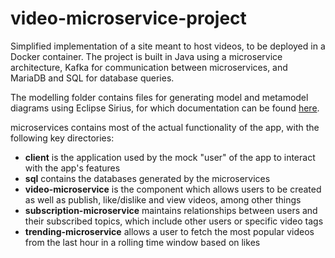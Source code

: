 # video-microservice-project
Simplified implementation of a site meant to host videos, to be deployed in a Docker container. The project is built in Java using a microservice architecture, Kafka for communication between microservices, and MariaDB and SQL for database queries.

The modelling folder contains files for generating model and metamodel diagrams using Eclipse Sirius, for which documentation can be found [here](https://eclipse.dev/sirius/getstarted.html).

microservices contains most of the actual functionality of the app, with the following key directories:
- **client** is the application used by the mock "user" of the app to interact with the app's features 
- **sql** contains the databases generated by the microservices
- **video-microservice** is the component which allows users to be created as well as publish, like/dislike and view videos, among other things
- **subscription-microservice** maintains relationships between users and their subscribed topics, which include other users or specific video tags
- **trending-microservice** allows a user to fetch the most popular videos from the last hour in a rolling time window based on likes

